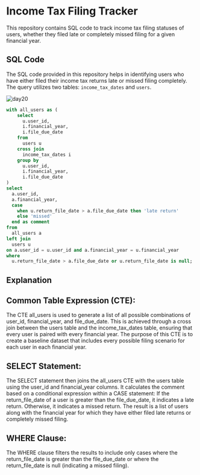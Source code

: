 
# Income Tax Filing Tracker

This repository contains SQL code to track income tax filing statuses of users, whether they filed late or completely missed filing for a given financial year.

## SQL Code

The SQL code provided in this repository helps in identifying users who have either filed their income tax returns late or missed filing completely. The query utilizes two tables: `income_tax_dates` and `users`.

![day20](https://github.com/bhumikadata/Income-Tax-Return/assets/131578649/c794bc8b-cfde-40b5-920f-d8c0490ed711)

```sql
with all_users as (
    select 
      u.user_id,
      i.financial_year,
      i.file_due_date
    from 
      users u
    cross join 
      income_tax_dates i    
    group by 
      u.user_id,
      i.financial_year,
      i.file_due_date 
)
select 
  a.user_id,
  a.financial_year,
  case 
    when u.return_file_date > a.file_due_date then 'late return' 
    else 'missed'
  end as comment
from 
  all_users a
left join 
  users u 
on a.user_id = u.user_id and a.financial_year = u.financial_year   
where 
  u.return_file_date > a.file_due_date or u.return_file_date is null;
```


## Explanation

## Common Table Expression (CTE):

The CTE all_users is used to generate a list of all possible combinations of user_id, financial_year, and file_due_date. This is achieved through a cross join between the users table and the income_tax_dates table, ensuring that every user is paired with every financial year.
The purpose of this CTE is to create a baseline dataset that includes every possible filing scenario for each user in each financial year.

## SELECT Statement:

The SELECT statement then joins the all_users CTE with the users table using the user_id and financial_year columns.
It calculates the comment based on a conditional expression within a CASE statement:
If the return_file_date of a user is greater than the file_due_date, it indicates a late return.
Otherwise, it indicates a missed return.
The result is a list of users along with the financial year for which they have either filed late returns or completely missed filing.

## WHERE Clause:

The WHERE clause filters the results to include only cases where the return_file_date is greater than the file_due_date or where the return_file_date is null (indicating a missed filing).

